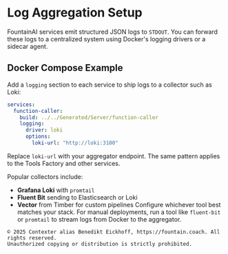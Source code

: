 # Log Aggregation Setup

FountainAI services emit structured JSON logs to `STDOUT`. You can forward these logs to a centralized system using Docker's logging drivers or a sidecar agent.

## Docker Compose Example

Add a `logging` section to each service to ship logs to a collector such as Loki:

```yaml
services:
  function-caller:
    build: ../../Generated/Server/function-caller
    logging:
      driver: loki
      options:
        loki-url: "http://loki:3100"
```

Replace `loki-url` with your aggregator endpoint. The same pattern applies to the Tools Factory and other services.

Popular collectors include:
- **Grafana Loki** with `promtail`
- **Fluent Bit** sending to Elasticsearch or Loki
- **Vector** from Timber for custom pipelines
Configure whichever tool best matches your stack.
For manual deployments, run a tool like `fluent-bit` or `promtail` to stream logs from Docker to the aggregator.

```
© 2025 Contexter alias Benedikt Eickhoff, https://fountain.coach. All rights reserved.
Unauthorized copying or distribution is strictly prohibited.
```
